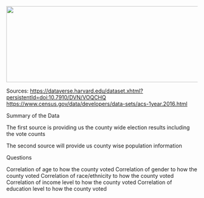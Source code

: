 <p align="center">
  <img width="600" height="200" src="Images-Random/ElectionsResults.jfif?raw=true)">
</p>

Sources:
https://dataverse.harvard.edu/dataset.xhtml?persistentId=doi:10.7910/DVN/VOQCHQ
https://www.census.gov/data/developers/data-sets/acs-1year.2016.html


Summary of the Data

The first source is providing us the county wide election results including the vote counts

The second source will provide us county wise population information

Questions

Correlation of age to how the county voted
Correlation of gender to how the county voted
Correlation of race/ethnicity to how the county voted
Correlation of income level to how the county voted
Correlation of education level to how the county voted
